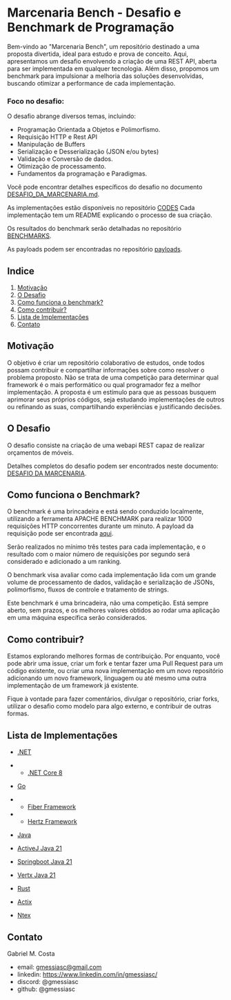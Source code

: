 # Marcenaria Bench - Desafio e Benchmark de Programação


Bem-vindo ao "Marcenaria Bench", um repositório destinado a uma proposta divertida, ideal para estudo e prova de conceito. Aqui, apresentamos um desafio envolvendo a criação de uma REST API, aberta para ser implementada em qualquer tecnologia. Além disso, propomos um benchmark para impulsionar a melhoria das soluções desenvolvidas, buscando otimizar a performance de cada implementação.

### Foco no desafio:

O desafio abrange diversos temas, incluindo:

- Programação Orientada a Objetos e Polimorfismo.
- Requisição HTTP e Rest API 
- Manipulação de Buffers 
- Serialização e Desserialização (JSON e/ou bytes)
- Validação e Conversão de dados.
- Otimização de processamento.
- Fundamentos da programação e Paradigmas.

Você pode encontrar detalhes específicos do desafio no documento [DESAFIO_DA_MARCENARIA.md](./challenge/).

As implementações estão disponíveis no repositório [CODES](./codes/)
Cada implementação tem um README explicando o processo de sua criação.

Os resultados do benchmark serão detalhadas no repositório [BENCHMARKS](./benchmarks/).

As payloads podem ser encontradas no repositório [payloads](./payloads/).

## Indice

1. [Motivação](#motivacao)
2. [O Desafio](#o_desafio)
3. [Como funciona o benchmark?](#como_funciona_o_benchmark)
4. [Como contribuir?](#como_contribuir)
5. [Lista de Implementações](#lista_de_implementacoes)
6. [Contato](#contato)

## Motivação 

O objetivo é criar um repositório colaborativo de estudos, onde todos possam contribuir e compartilhar informações sobre como resolver o problema proposto. Não se trata de uma competição para determinar qual framework é o mais performático ou qual programador fez a melhor implementação. A proposta é um estímulo para que as pessoas busquem aprimorar seus próprios códigos, seja estudando implementações de outros ou refinando as suas, compartilhando experiências e justificando decisões.


## O Desafio 

O desafio consiste na criação de uma webapi REST capaz de realizar orçamentos de móveis.

Detalhes completos do desafio podem ser encontrados neste documento: [DESAFIO DA MARCENARIA](./challenge/DESAFIO_DA_MARCENARIA.md).

## Como funciona o Benchmark? 

O benchmark é uma brincadeira e está sendo conduzido localmente, utilizando a ferramenta APACHE BENCHMARK para realizar 1000 requisições HTTP concorrentes durante um minuto. A payload da requisição pode ser encontrada [aqui](./payloads/).

Serão realizados no mínimo três testes para cada implementação, e o resultado com o maior número de requisições por segundo será considerado e adicionado a um ranking.

O benchmark visa avaliar como cada implementação lida com um grande volume de processamento de dados, validação e serialização de JSONs, polimorfismo, fluxos de controle e tratamento de strings.

Este benchmark é uma brincadeira, não uma competição. Está sempre aberto, sem prazos, e os melhores valores obtidos ao rodar uma aplicação em uma máquina específica serão considerados.


## Como contribuir?

Estamos explorando melhores formas de contribuição. Por enquanto, você pode abrir uma issue, criar um fork e tentar fazer uma Pull Request para um código existente, ou criar uma nova implementação em um novo repositório adicionando um novo framework, linguagem ou até mesmo uma outra implementação de um framework já existente.

Fique à vontade para fazer comentários, divulgar o repositório, criar forks, utilizar o desafio como modelo para algo externo, e contribuir de outras formas.


## Lista de Implementações

- [.NET](./codes/dotnet/)
- - [.NET Core 8](./codes/dotnet/MarcenariaDotNet/)


- [Go](./codes/go/)
- - [Fiber Framework](./codes/go/marcenaria-go-fiber/)
- - [Hertz Framework](./codes/go/marcenaria-go-hertz/go.mod) 


- [Java](./codes/java/)
 - [ActiveJ Java 21](./codes/java/marcenaria-java-activej/)
 - [Springboot Java 21](./codes/java/marcenaria-spring/)
 - [Vertx Java 21](./codes/java/marcenaria-java-vertx/) 


- [Rust](./codes/rust/)
 - [Actix](./codes/rust/marcenaria_rust_actix/)
 - [Ntex](./codes/rust/marcenaria_rust_ntex/) 

## Contato 

Gabriel M. Costa
- email: gmessiasc@gmail.com
- linkedin: https://www.linkedin.com/in/gmessiasc/
- discord: @gmessiasc
- github: @gmessiasc
